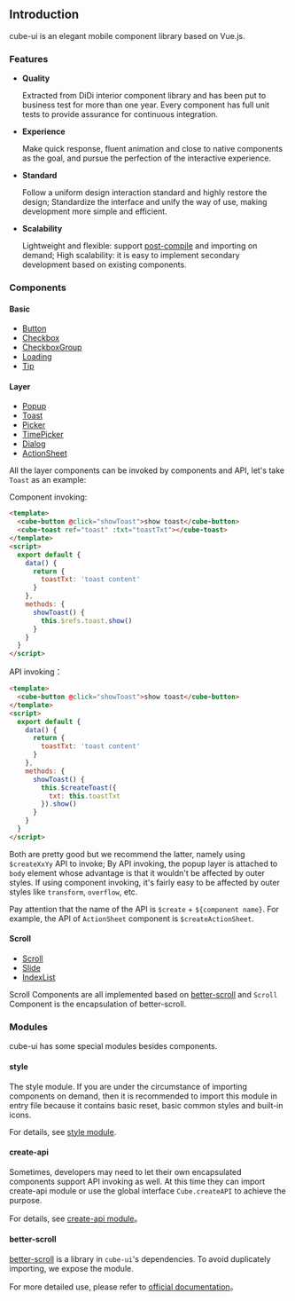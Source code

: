 ## Introduction

cube-ui is an elegant mobile component library based on Vue.js.

### Features

- **Quality**

  Extracted from DiDi interior component library and has been put to business test for more than one year. Every component has full unit tests to provide assurance for continuous integration.

- **Experience**

  Make quick response, fluent animation and close to native components as the goal, and pursue the perfection of the interactive experience.

- **Standard**

  Follow a uniform design interaction standard and highly restore the design; Standardize the interface and unify the way of use, making development more simple and efficient.

- **Scalability**

  Lightweight and flexible: support [post-compile](#/en-US/docs/post-compile) and importing on demand; High scalability: it is easy to implement secondary development based on existing components.

### Components

#### Basic

- [Button](#/en-US/docs/button)
- [Checkbox](#/en-US/docs/checkbox)
- [CheckboxGroup](#/en-US/docs/checkbox-group)
- [Loading](#/en-US/docs/loading)
- [Tip](#/en-US/docs/tip)

#### Layer

- [Popup](#/en-US/docs/popup)
- [Toast](#/en-US/docs/toast)
- [Picker](#/en-US/docs/picker)
- [TimePicker](#/en-US/docs/time-picker)
- [Dialog](#/en-US/docs/dialog)
- [ActionSheet](#/en-US/docs/action-sheet)

All the layer components can be invoked by components and API, let's take `Toast` as an example:

Component invoking:

```html
<template>
  <cube-button @click="showToast">show toast</cube-button>
  <cube-toast ref="toast" :txt="toastTxt"></cube-toast>
</template>
<script>
  export default {
    data() {
      return {
        toastTxt: 'toast content'
      }
    },
    methods: {
      showToast() {
        this.$refs.toast.show()
      }
    }
  }
</script>
```

API invoking：

```html
<template>
  <cube-button @click="showToast">show toast</cube-button>
</template>
<script>
  export default {
    data() {
      return {
        toastTxt: 'toast content'
      }
    },
    methods: {
      showToast() {
        this.$createToast({
          txt: this.toastTxt
        }).show()
      }
    }
  }
</script>
```
Both are pretty good but we recommend the latter, namely using `$createXxYy` API to invoke; By API invoking, the popup layer is attached to `body` element whose advantage is that it wouldn't be affected by outer styles. If using component invoking, it's fairly easy to be affected by outer styles like `transform`, `overflow`, etc.

Pay attention that the name of the API is `$create` + `${component name}`. For example, the API of `ActionSheet` component is `$createActionSheet`.

#### Scroll

- [Scroll](#/en-US/docs/scroll)
- [Slide](#/en-US/docs/slide)
- [IndexList](#/en-US/docs/index-list)

Scroll Components are all implemented based on [better-scroll](https://github.com/ustbhuangyi/better-scroll) and `Scroll` Component is the encapsulation of better-scroll.

### Modules

cube-ui has some special modules besides components.

#### style
The style module.
If you are under the circumstance of importing components on demand, then it is recommended to import this module in entry file because it contains basic reset, basic common styles and built-in icons.

For details, see [style module](#/en-US/docs/style).

#### create-api

Sometimes, developers may need to let their own encapsulated components support API invoking as well. At this time they can import create-api module or use the global interface `Cube.createAPI` to achieve the purpose.


For details, see [create-api module](#/en-US/docs/create-api)。

#### better-scroll

[better-scroll](https://github.com/ustbhuangyi/better-scroll) is a library in `cube-ui`'s dependencies. To avoid duplicately importing, we expose the module.

For more detailed use, please refer to [official documentation](https://ustbhuangyi.github.io/better-scroll/)。
